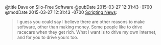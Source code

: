 @title Dave on Silo-Free Software
@pubDate 2015-03-27 12:31:43 -0700
@modDate 2015-03-27 12:31:43 -0700
<a href="http://scripting.com/2015/03/27/radicallySilofree.html">Scripting News</a>:

>I guess you could say I believe there are other reasons to make software, other than making money. Some people like to drive racecars when they get rich. What I want is to drive my own Internet, and for you to drive yours too.
